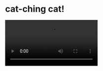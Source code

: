 # cat-ching cat!

<video src='/cat-ching_cat.mov' />

my first unity practice project!

basically followed [GMTK tutorial][gmtk tutorial], but with some personal twitst.

[gmkt tutorial]: https://www.youtube.com/watch?v=XtQMytORBmM&t=146s
